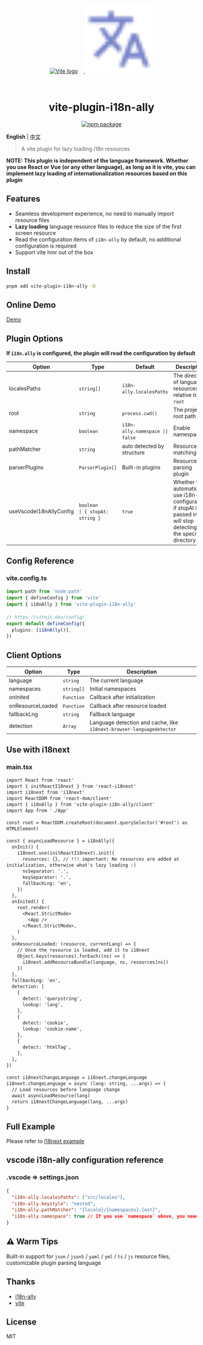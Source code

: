 <p align="center">
  <a href="https://vitejs.dev" target="_blank" rel="noopener noreferrer">
    <img width="180" src="https://vitejs.dev/logo.svg" alt="Vite logo" style="margin-right:16px" />
  </a>
  <span>
    <img width="180" src="./assets/i18n.svg" alt="i18n logo" />
  </span>
</p>
<br/>

<h1 align="center">vite-plugin-i18n-ally</h1>

<p align="center">
  <a href="https://npmjs.com/package/vite-plugin-i18n-ally"><img src="https://img.shields.io/npm/v/vite-plugin-i18n-ally.svg" alt="npm package"></a>
</p>

**English** | [中文](./README.zh.md)

> A vite plugin for lazy loading i18n resources

**NOTE: This plugin is independent of the language framework. Whether you use React or Vue (or any other language), as long as it is vite, you can implement lazy loading of internationalization resources based on this plugin**

## Features

- Seamless development experience, no need to manually import resource files
- **Lazy loading** language resource files to reduce the size of the first screen resource
- Read the configuration items of `i18n-ally` by default, no additional configuration is required
- Support vite hmr out of the box

## Install

```bash
pnpm add vite-plugin-i18n-ally -D
```

## Online Demo

[Demo](https://hemengke1997.github.io/vite-plugin-i18n-ally/)

## Plugin Options

**If `i18n.ally` is configured, the plugin will read the configuration by default**

| Option                  | Type                                    | Default                          | Description                                                                                                                     |
| ----------------------- | --------------------------------------- | -------------------------------- | ------------------------------------------------------------------------------------------------------------------------------- |
| localesPaths            | `string[]`                              | `i18n-ally.localesPaths`         | The directory of language resources, relative to `root`                                                                         |
| root                    | `string`                                | `process.cwd()`                  | The project root path                                                                                                           |
| namespace               | `boolean`                               | `i18n-ally.namespace \|\| false` | Enable namespace                                                                                                                |
| pathMatcher             | `string`                                | auto detected by structure       | Resource file matching rule                                                                                                     |
| parserPlugins           | `ParserPlugin[]`                        | Built-in plugins                 | Resource file parsing plugin                                                                                                    |
| useVscodeI18nAllyConfig | `boolean         \| { stopAt: string }` | `true`                           | Whether to automatically use i18n-ally configuration, if stopAt is passed in, it will stop detecting in the specified directory |

## Config Reference

### vite.config.ts

```ts
import path from 'node:path'
import { defineConfig } from 'vite'
import { i18nAlly } from 'vite-plugin-i18n-ally'

// https://vitejs.dev/config/
export default defineConfig({
  plugins: [i18nAlly()],
})
```

## Client Options

| Option           | Type       | Description                                                           |
| ---------------- | ---------- | --------------------------------------------------------------------- |
| language         | `string`   | The current language                                                  |
| namespaces       | `string[]` | Initial namespaces                                                    |
| onInited         | `Function` | Callback after initialization                                         |
| onResourceLoaded | `Function` | Callback after resource loaded                                        |
| fallbackLng      | `string`   | Fallback language                                                     |
| detection        | `Array`    | Language detection and cache, like `i18next-browser-languagedetector` |

## Use with i18next

### main.tsx

```tsx
import React from 'react'
import { initReactI18next } from 'react-i18next'
import i18next from 'i18next'
import ReactDOM from 'react-dom/client'
import { i18nAlly } from 'vite-plugin-i18n-ally/client'
import App from './App'

const root = ReactDOM.createRoot(document.querySelector('#root') as HTMLElement)

const { asyncLoadResource } = i18nAlly({
  onInit() {
    i18next.use(initReactI18next).init({
      resources: {}, // !!! important: No resources are added at initialization, otherwise what's lazy loading :)
      nsSeparator: '.',
      keySeparator: '.',
      fallbackLng: 'en',
    })
  },
  onInited() {
    root.render(
      <React.StrictMode>
        <App />
      </React.StrictMode>,
    )
  },
  onResourceLoaded: (resource, currentLang) => {
    // Once the resource is loaded, add it to i18next
    Object.keys(resources).forEach((ns) => {
      i18next.addResourceBundle(language, ns, resources[ns])
    })
  },
  fallbackLng: 'en',
  detection: [
    {
      detect: 'querystring',
      lookup: 'lang',
    },
    {
      detect: 'cookie',
      lookup: 'cookie-name',
    },
    {
      detect: 'htmlTag',
    },
  ],
})

const i18nextChangeLanguage = i18next.changeLanguage
i18next.changeLanguage = async (lang: string, ...args) => {
  // Load resources before language change
  await asyncLoadResource(lang)
  return i18nextChangeLanguage(lang, ...args)
}
```

## Full Example

Please refer to [i18next example](./playground/spa-with-namespace/src/main.tsx)

## vscode i18n-ally configuration reference

### .vscode => settings.json

```json
{
  "i18n-ally.localesPaths": ["src/locales"],
  "i18n-ally.keystyle": "nested",
  "i18n-ally.pathMatcher": "{locale}/{namespaces}.{ext}",
  "i18n-ally.namespace": true // If you use `namespace` above, you need to configure
}
```

## ⚠️ Warm Tips

Built-in support for `json` / `json5` / `yaml` / `yml` / `ts` / `js` resource files, customizable plugin parsing language

## Thanks

- [i18n-ally](https://github.com/lokalise/i18n-ally)
- [vite](https://github.com/vitejs/vite)

## License

MIT
